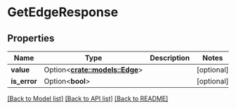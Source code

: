 # GetEdgeResponse

## Properties

Name | Type | Description | Notes
------------ | ------------- | ------------- | -------------
**value** | Option<[**crate::models::Edge**](Edge.md)> |  | [optional]
**is_error** | Option<**bool**> |  | [optional]

[[Back to Model list]](../README.md#documentation-for-models) [[Back to API list]](../README.md#documentation-for-api-endpoints) [[Back to README]](../README.md)



